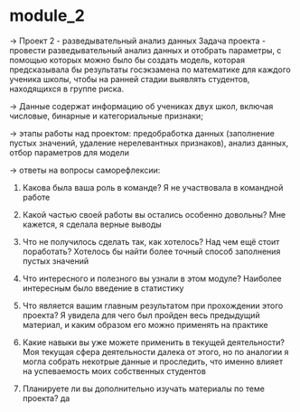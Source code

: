 # module_2
→ Проект 2 - разведывательный анализ данных Задача проекта - провести разведывательный анализ данных и отобрать параметры, с помощью которых можно было бы создать модель, которая предсказывала бы результаты госэкзамена по математике для каждого ученика школы, чтобы на ранней стадии выявлять студентов, находящихся в группе риска.

→ Данные содержат информацию об учениках двух школ, включая числовые, бинарные и категориальные признаки;

→ этапы работы над проектом: предобработка данных (заполнение пустых значений, удаление нерелевантных признаков), анализ данных, отбор параметров для модели

→ ответы на вопросы саморефлексии:

1. Какова была ваша роль в команде?
Я не участвовала в командной работе

2. Какой частью своей работы вы остались особенно довольны?
Мне кажется, я сделала верные выводы

3. Что не получилось сделать так, как хотелось? Над чем ещё стоит поработать?
Хотелось бы найти более точный способ заполнения пустых значений

4. Что интересного и полезного вы узнали в этом модуле?
Наиболее интересным было введение в статистику

5. Что является вашим главным результатом при прохождении этого проекта?
Я увидела для чего был пройден весь предыдущий материал, и каким образом его можно применять на практике

6. Какие навыки вы уже можете применить в текущей деятельности?
Моя текущая сфера деятельности далека от этого, но по аналогии я могла собрать некотрые данные и проследить, что именно влияет на успеваемость моих собственных студентов

7. Планируете ли вы дополнительно изучать материалы по теме проекта?
да
